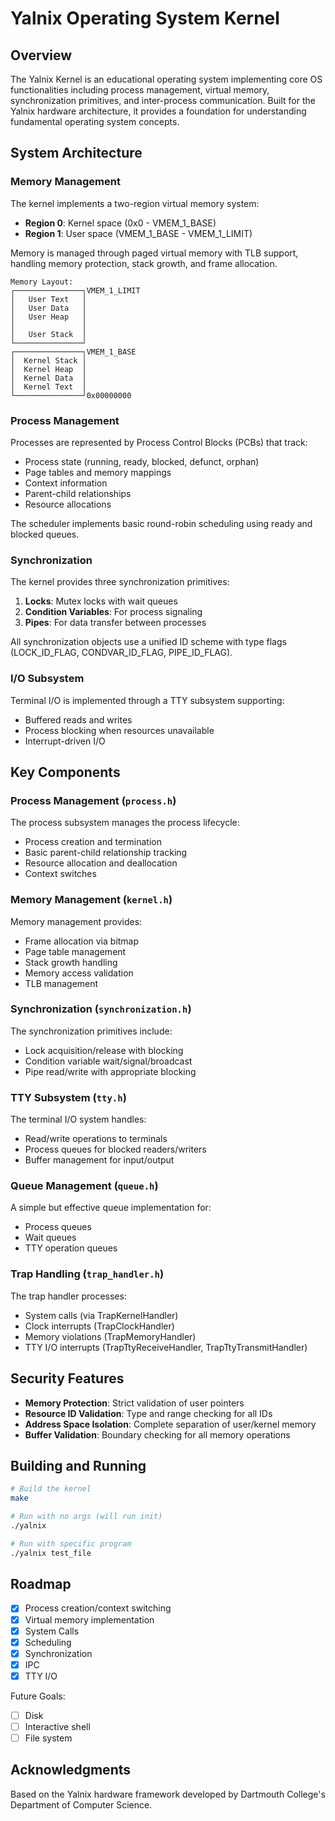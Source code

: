 # Yalnix Operating System Kernel

## Overview

The Yalnix Kernel is an educational operating system implementing core OS functionalities including process management, virtual memory, synchronization primitives, and inter-process communication. Built for the Yalnix hardware architecture, it provides a foundation for understanding fundamental operating system concepts.

## System Architecture

### Memory Management

The kernel implements a two-region virtual memory system:
- **Region 0**: Kernel space (0x0 - VMEM_1_BASE)
- **Region 1**: User space (VMEM_1_BASE - VMEM_1_LIMIT)

Memory is managed through paged virtual memory with TLB support, handling memory protection, stack growth, and frame allocation.

```
Memory Layout:
┌───────────────┐VMEM_1_LIMIT
│   User Text   │
│   User Data   │
│   User Heap   │
│               │
│   User Stack  │
└───────────────┘ 
┌───────────────┐VMEM_1_BASE
│  Kernel Stack │
│  Kernel Heap  │
│  Kernel Data  │
│  Kernel Text  │
└───────────────┘0x00000000

```

### Process Management

Processes are represented by Process Control Blocks (PCBs) that track:
- Process state (running, ready, blocked, defunct, orphan)
- Page tables and memory mappings
- Context information
- Parent-child relationships
- Resource allocations

The scheduler implements basic round-robin scheduling using ready and blocked queues.

### Synchronization

The kernel provides three synchronization primitives:
1. **Locks**: Mutex locks with wait queues
2. **Condition Variables**: For process signaling
3. **Pipes**: For data transfer between processes

All synchronization objects use a unified ID scheme with type flags (LOCK_ID_FLAG, CONDVAR_ID_FLAG, PIPE_ID_FLAG).

### I/O Subsystem

Terminal I/O is implemented through a TTY subsystem supporting:
- Buffered reads and writes
- Process blocking when resources unavailable
- Interrupt-driven I/O

## Key Components

### Process Management (`process.h`)

The process subsystem manages the process lifecycle:
- Process creation and termination
- Basic parent-child relationship tracking
- Resource allocation and deallocation
- Context switches

### Memory Management (`kernel.h`)

Memory management provides:
- Frame allocation via bitmap
- Page table management
- Stack growth handling
- Memory access validation
- TLB management

### Synchronization (`synchronization.h`)

The synchronization primitives include:
- Lock acquisition/release with blocking
- Condition variable wait/signal/broadcast
- Pipe read/write with appropriate blocking

### TTY Subsystem (`tty.h`)

The terminal I/O system handles:
- Read/write operations to terminals
- Process queues for blocked readers/writers
- Buffer management for input/output

### Queue Management (`queue.h`)

A simple but effective queue implementation for:
- Process queues
- Wait queues
- TTY operation queues

### Trap Handling (`trap_handler.h`)

The trap handler processes:
- System calls (via TrapKernelHandler)
- Clock interrupts (TrapClockHandler)
- Memory violations (TrapMemoryHandler)
- TTY I/O interrupts (TrapTtyReceiveHandler, TrapTtyTransmitHandler)

## Security Features

- **Memory Protection**: Strict validation of user pointers
- **Resource ID Validation**: Type and range checking for all IDs
- **Address Space Isolation**: Complete separation of user/kernel memory
- **Buffer Validation**: Boundary checking for all memory operations

## Building and Running

```bash
# Build the kernel
make

# Run with no args (will run init)
./yalnix

# Run with specific program
./yalnix test_file
```

## Roadmap

- [x] Process creation/context switching
- [x] Virtual memory implementation
- [x] System Calls
- [x] Scheduling
- [x] Synchronization
- [x] IPC
- [x] TTY I/O

Future Goals:
- [ ] Disk
- [ ] Interactive shell
- [ ] File system

## Acknowledgments

Based on the Yalnix hardware framework developed by Dartmouth College's Department of Computer Science.
